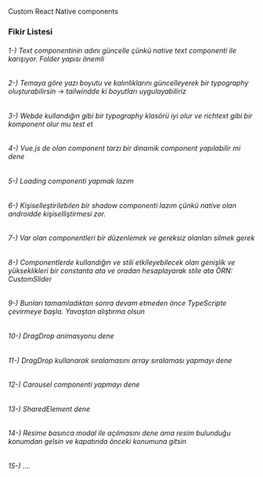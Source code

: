 Custom React Native components


### Fikir Listesi

###### 1-) Text componentinin adını güncelle çünkü native text componenti ile karışıyor. Folder yapısı önemli
###### 2-) Temaya göre yazı boyutu ve kalınlıklarını güncelleyerek bir typography oluşturabilirsin -> tailwindde ki boyutları uygulayabiliriz
###### 3-) Webde kullandığın gibi bir typography klasörü iyi olur ve richtext gibi bir komponent olur mu test et
###### 4-) Vue.js de olan component tarzı bir dinamik component yapılabilir mi dene
###### 5-) Loading componenti yapmak lazım
###### 6-) Kişiselleştirilebilen bir shadow componenti lazım çünkü native olan androidde kişiselliştirmesi zor.
###### 7-) Var olan componentleri bir düzenlemek ve gereksiz olanları silmek gerek
###### 8-) Componentlerde kullandığın ve stili etkileyebilecek olan genişlik ve yükseklikleri bir constanta ata ve oradan hesaplayarak stile ata ÖRN: CustomSlider 
###### 9-) Bunları tamamladıktan sonra devam etmeden önce TypeScripte çevirmeye başla. Yavaştan alıştırma olsun
###### 10-) DragDrop animasyonu dene
###### 11-) DragDrop kullanarak sıralamasını array sıralaması yapmayı dene 
###### 12-) Carousel componenti yapmayı dene
###### 13-) SharedElement dene
###### 14-) Resime basınca modal ile açılmasını dene ama resim bulunduğu konumdan gelsin ve kapatında önceki konumuna gitsin
###### 15-) ....